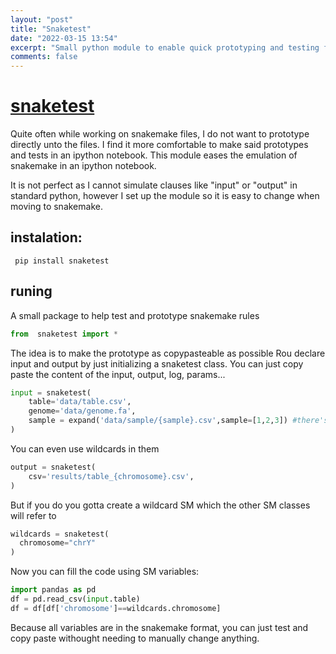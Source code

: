 ```yaml
---
layout: "post"
title: "Snaketest"
date: "2022-03-15 13:54"
excerpt: "Small python module to enable quick prototyping and testing for snakemake protocols."
comments: false
---
```

# [snaketest](https://github.com/DrAnomalocaris/snaketest)

Quite often while working on snakemake files, I do not want to prototype directly unto the files. I find it more comfortable to make said prototypes and tests in an ipython notebook. This module eases the emulation of snakemake in an ipython notebook.

It is not perfect as I cannot simulate clauses like "input" or "output" in standard python, however I set up the module so it is easy to change when moving to snakemake.

## instalation:
` pip install snaketest`
## runing

A small package to help test and prototype snakemake rules
```python
from  snaketest import *
```
The idea is to make the prototype as copypasteable as possible
Rou declare input and output by just initializing a snaketest class.
You can just copy paste the content of the input, output, log, params... 
```python
input = snaketest(
    table='data/table.csv',
    genome='data/genome.fa',
    sample = expand('data/sample/{sample}.csv',sample=[1,2,3]) #there's even an expand function
)
```
You can even use wildcards in them
```python
output = snaketest(
    csv='results/table_{chromosome}.csv',
)
```
But if you do you gotta create a wildcard SM which the other SM classes will refer to
```python
wildcards = snaketest(
  chromosome="chrY"
)
```
Now you can fill the code using SM variables:
```python
import pandas as pd
df = pd.read_csv(input.table)
df = df[df['chromosome']==wildcards.chromosome]
```
Because all variables are in the snakemake format, you can just test and copy paste withought needing to manually change anything.